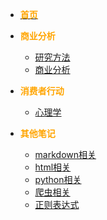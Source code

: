 
* [**<font color="orange">首页</font>**](README.md)

* **<font color="orange">商业分析</font>**
    * [研究方法](../商业分析/1、调查方法.md)
    * [商业分析](商业分析/a、信息处理.md)

* **<font color="orange">消费者行动</font>**
    * [心理学](心理学/学习和记忆.md)
    <!-- * [商学理论](商学/README.md) -->

* **<font color="orange">其他笔记</font>**
    * [markdown相关](/其他笔记/markdown.md)
    * [html相关](/其他笔记/html.md)
    * [python相关](/其他笔记/python.md)
    * [爬虫相关](/其他笔记/爬虫基础.md)
    * [正则表达式](/其他笔记/正则表达式)

<!-- * [心理学](心理学/README.md)
* [商学](商学/README.md)
* [商业分析](商业分析/1、信息处理.md) -->


